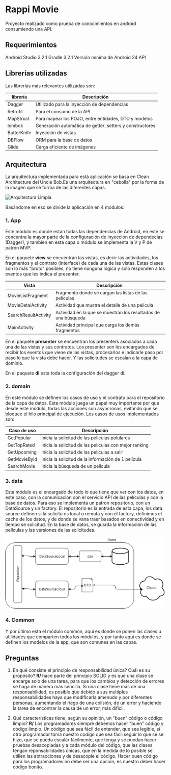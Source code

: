 # Rappi Movie
Proyecto realizado como prueba de conocimientos en android consumiendo una API.

## Requerimientos

Android Studio 3.2.1
Gradle 3.2.1
Versión mínima de Android 24 API

## Librerías utilizadas
Las librerías más relevantes utilizadas son:

| librería | Descripción |
|----------|-------------|
| Dagger | Utilizado para la inyección de dependencias |
| Retrofit | Para el consumo de la API |
| MapStruct | Para mapear los POJO, entre entidades, DTO y modelos |
| lombok | Generación automática de getter, setters y constructores |
| ButterKnife | Inyección de vistas |
| DBFlow | ORM para la base de datos |
| Glide | Carga eficiente de imágenes |

## Arquitectura
La arquitectura implementada para está aplicación se basa en Clean Architecture del Uncle Bob.Es una arquitectura en "cebolla" por la forma de la imagen que se forma de las diferentes capas. 

![Arquitectura Limpia](https://erikcaffrey.github.io/content/images/2016/1/clean_archi.png)

Basándome en eso se divide la aplicación en 4 módulos:

### 1. App
Este módulo es donde estan todas las dependencias de Android, en este se concentra la mayor parte de la configuración de inyección de dependecias (Dagger), y tambien en esta capa o módulo se implementa la V y P de patrón MVP.

En el paquete __**view**__ se encuentran las vistas, es decir las actividades, los fragmentos y el contrato (interface) de cada una de las vistas. Estas clases son lo más "bruto" posibles, no tiene nunguna lógica y solo responden a los eventos que les indica el presenter.

| Vista | Descripción |
|----------|-------------|
| MovieListFragment | Fragmento donde se cargan las listas de las películas  |
| MovieDetaiActivity | Actividad que mustra el detalle de una pelicula |
| SearchResultActivity | Actividad en la que se muestran los resultados de una búsqueda |
| MainActivity | Actividad principal que carga los demás fragmentos |

En el paquete __**presenter**__ se encuentran los presenters asociados a cada una de las vistas y sus contratos. Los presenter son los encargados de recibir los eventos que viene de las vistas, procesarlos e indicarle paso por paso lo que la vista debe hacer. Y las solicitudes se escalan a la capa de dominio.

En el paquete __**di**__ esta toda la configuración del dagger di.

### 2. domain
En este módulo se definen los casos de uso y el contrato para el repositorio de la capa de datos.
Este módulo juega un papel muy importante por que desde este módulo, todas las accionés son asyncronas, evitando que se bloquee el hilo principal de ejecución.
Los casos de usos implementados son:

| Caso de uso | Descripción |
|----------|-------------|
| GetPopular | inicia la solicitud de las películas polulares |
| GetTopRated | inicia la solicitud de las películas con mejor ranking |
| GetUpcoming | inicia la solicitud de las películas  a salir |
| GetMovieById | inicia la solicitud de la información de 1 película |
| SearchMovie  | inicia la búsqueda de un película |

### 3. data
Esta módulo es el encargado de todo lo que tiene que ver con los datos, en este caso, con la comunicación con el servicio API de las películas y con la base de datos.
Para eso se implementa un patron repositorio, con un DataSource y un factory. El repositorio es la entrada de esta capa, los data source definen si la solicitu es local o remota y con el factory, definimos el cache de los datos, y de donde se vana traer basados en conectividad y en tiempo se solicitud.
En la base de datos, se gusrda la información de las películas y las versiones de las solicitudes.

![data](https://github.com/lautaro2385/rappimovie/blob/master/iagram.png)

### 4. Common
Y por último esta el módulo common, aqui es donde se ponen las clases u utilidades que comparten todos los módulos, y por tanto aqui es donde se definen los modelos de la app, que son comunes en las capas.

## Preguntas
1. En qué consiste el principio de responsabilidad única? Cuál es su propósito?
**R/**  hace parte del principio SOLID y es que una clase se encarge solo de una tarea, para que los cambios y detección de errores se haga de manera más sencilla. Si una clase tiene más de una responsabilidad, es posible que debido a sus multiples responsabilidades haya que modificarla amenudo y por diferentes personas, aumentando el riego de una colisión, de un error y haciendo la tarea de encontrar la causa de un error, más dificil.

2. Qué características tiene, según su opinión, un “buen” código o código limpio?
**R/** Los programadores siempre debemos hacer "buen" código y código limpio. Un código que sea fácil de entender, que sea legible, si otro programador toma nuestro codigo que sea fácil seguir lo que se se hizo, que se pueda escalár fácilmente, que tenga y se puedan hacer pruebas desacopladas y a cada módulo del código, que las clases tengan reponsabilidades únicas, que en la medida de lo posible se utilien las abtracciones y de desacople el código.
Hacer buen código para los programadores no debe ser una opción, es nuestro deber hacer código bonito.
